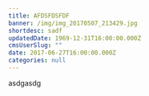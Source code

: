 ```yaml
---
title: AFDSFDSFDF
banner: /img/img_20170507_213429.jpg
shortdesc: sadf
updatedDate: 1969-12-31T16:00:00.000Z
cmsUserSlug: ""
date: 2017-06-27T16:00:00.000Z
categories: null
---
```


asdgasdg